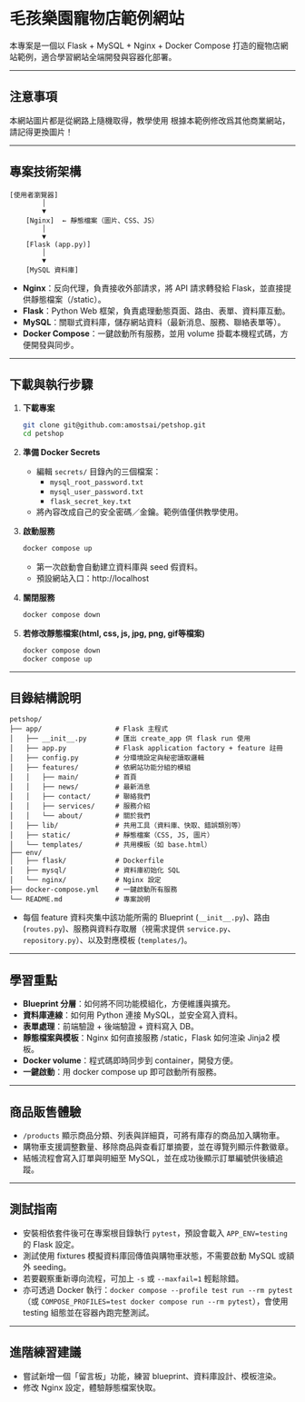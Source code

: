 # 毛孩樂園寵物店範例網站

本專案是一個以 Flask + MySQL + Nginx + Docker Compose 打造的寵物店網站範例，適合學習網站全端開發與容器化部署。

---

## 注意事項

本網站圖片都是從網路上隨機取得，教學使用
根據本範例修改爲其他商業網站，請記得更換圖片！

---

## 專案技術架構

```
[使用者瀏覽器]
        │
        ▼
    [Nginx]  ← 靜態檔案（圖片、CSS、JS）
        │
        ▼
    [Flask (app.py)]
        │
        ▼
    [MySQL 資料庫]
```

- **Nginx**：反向代理，負責接收外部請求，將 API 請求轉發給 Flask，並直接提供靜態檔案（/static）。
- **Flask**：Python Web 框架，負責處理動態頁面、路由、表單、資料庫互動。
- **MySQL**：關聯式資料庫，儲存網站資料（最新消息、服務、聯絡表單等）。
- **Docker Compose**：一鍵啟動所有服務，並用 volume 掛載本機程式碼，方便開發與同步。

---

## 下載與執行步驟

1. **下載專案**
   ```bash
   git clone git@github.com:amostsai/petshop.git
   cd petshop
   ```

2. **準備 Docker Secrets**
   - 編輯 `secrets/` 目錄內的三個檔案：
     - `mysql_root_password.txt`
     - `mysql_user_password.txt`
     - `flask_secret_key.txt`
   - 將內容改成自己的安全密碼／金鑰。範例值僅供教學使用。

3. **啟動服務**
   ```bash
   docker compose up
   ```
   - 第一次啟動會自動建立資料庫與 seed 假資料。
   - 預設網站入口：http://localhost

4. **關閉服務**
   ```bash
   docker compose down
   ```
5. **若修改靜態檔案(html, css, js, jpg, png, gif等檔案)**
   ```bash
   docker compose down
   docker compose up
   ```

---

## 目錄結構說明

```
petshop/
├── app/                  # Flask 主程式
│   ├── __init__.py       # 匯出 create_app 供 flask run 使用
│   ├── app.py            # Flask application factory + feature 註冊
│   ├── config.py         # 分環境設定與秘密讀取邏輯
│   ├── features/         # 依網站功能分組的模組
│   │   ├── main/         # 首頁
│   │   ├── news/         # 最新消息
│   │   ├── contact/      # 聯絡我們
│   │   ├── services/     # 服務介紹
│   │   └── about/        # 關於我們
│   ├── lib/              # 共用工具（資料庫、快取、錯誤類別等）
│   ├── static/           # 靜態檔案（CSS, JS, 圖片）
│   └── templates/        # 共用模板（如 base.html）
├── env/
│   ├── flask/            # Dockerfile
│   ├── mysql/            # 資料庫初始化 SQL
│   └── nginx/            # Nginx 設定
├── docker-compose.yml    # 一鍵啟動所有服務
└── README.md             # 專案說明
```

- 每個 feature 資料夾集中該功能所需的 Blueprint (`__init__.py`)、路由 (`routes.py`)、服務與資料存取層（視需求提供 `service.py`、`repository.py`）、以及對應模板 (`templates/`)。

---

## 學習重點

- **Blueprint 分層**：如何將不同功能模組化，方便維護與擴充。
- **資料庫連線**：如何用 Python 連接 MySQL，並安全寫入資料。
- **表單處理**：前端驗證 + 後端驗證 + 資料寫入 DB。
- **靜態檔案與模板**：Nginx 如何直接服務 /static，Flask 如何渲染 Jinja2 模板。
- **Docker volume**：程式碼即時同步到 container，開發方便。
- **一鍵啟動**：用 docker compose up 即可啟動所有服務。

---

## 商品販售體驗

- `/products` 顯示商品分類、列表與詳細頁，可將有庫存的商品加入購物車。
- 購物車支援調整數量、移除商品與查看訂單摘要，並在導覽列顯示件數徽章。
- 結帳流程會寫入訂單與明細至 MySQL，並在成功後顯示訂單編號供後續追蹤。

---

## 測試指南

- 安裝相依套件後可在專案根目錄執行 `pytest`，預設會載入 `APP_ENV=testing` 的 Flask 設定。
- 測試使用 fixtures 模擬資料庫回傳值與購物車狀態，不需要啟動 MySQL 或額外 seeding。
- 若要觀察重新導向流程，可加上 `-s` 或 `--maxfail=1` 輕鬆除錯。
- 亦可透過 Docker 執行：`docker compose --profile test run --rm pytest`（或 `COMPOSE_PROFILES=test docker compose run --rm pytest`），會使用 testing 組態並在容器內跑完整測試。

---

## 進階練習建議

- 嘗試新增一個「留言板」功能，練習 blueprint、資料庫設計、模板渲染。
- 修改 Nginx 設定，體驗靜態檔案快取。
